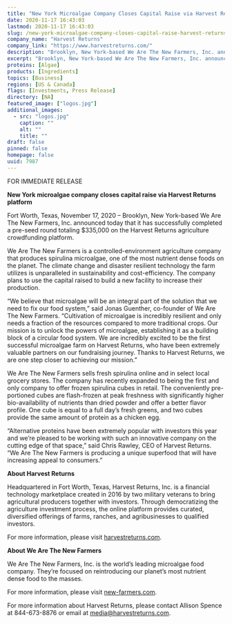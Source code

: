 ```yaml
---
title: "New York Microalgae Company Closes Capital Raise via Harvest Returns Platform"
date: 2020-11-17 16:43:03
lastmod: 2020-11-17 16:43:03
slug: /new-york-microalgae-company-closes-capital-raise-harvest-returns-platform
company_name: "Harvest Returns"
company_link: "https://www.harvestreturns.com/"
description: "Brooklyn, New York-based We Are The New Farmers, Inc. announced today that it has successfully completed a pre-seed round totaling $335,000 on the Harvest Returns agriculture crowdfunding platform. We Are The New Farmers is a controlled-environment agriculture company that produces spirulina microalgae, one of the most nutrient dense foods on the planet. The climate change and disaster resilient technology the farm utilizes is unparalleled in sustainability and cost-efficiency. The company plans to use the capital raised to build a new facility to increase their production."
excerpt: "Brooklyn, New York-based We Are The New Farmers, Inc. announced today that it has successfully completed a pre-seed round totaling $335,000 on the Harvest Returns agriculture crowdfunding platform. We Are The New Farmers is a controlled-environment agriculture company that produces spirulina microalgae, one of the most nutrient dense foods on the planet. The climate change and disaster resilient technology the farm utilizes is unparalleled in sustainability and cost-efficiency. The company plans to use the capital raised to build a new facility to increase their production."
proteins: [Algae]
products: [Ingredients]
topics: [Business]
regions: [US & Canada]
flags: [Investments, Press Release]
directory: [NA]
featured_image: ["logos.jpg"]
additional_images:
  - src: "logos.jpg"
    caption: ""
    alt: ""
    title: ""
draft: false
pinned: false
homepage: false
uuid: 7987
---
```

<p>FOR IMMEDIATE RELEASE</p>
<p><strong>New York microalgae company closes capital raise via Harvest Returns platform</strong></p>
<p>Fort Worth, Texas, November 17, 2020 – Brooklyn, New York-based We Are The New Farmers, Inc. announced today that it has successfully completed a pre-seed round totaling $335,000 on the Harvest Returns agriculture crowdfunding platform.</p>
<p>We Are The New Farmers is a controlled-environment agriculture company that produces spirulina microalgae, one of the most nutrient dense foods on the planet. The climate change and disaster resilient technology the farm utilizes is unparalleled in sustainability and cost-efficiency. The company plans to use the capital raised to build a new facility to increase their production.</p>
<p>“We believe that microalgae will be an integral part of the solution that we need to fix our food system,” said Jonas Guenther, co-founder of We Are The New Farmers. “Cultivation of microalgae is incredibly resilient and only needs a fraction of the resources compared to more traditional crops. Our mission is to unlock the powers of microalgae, establishing it as a building block of a circular food system. We are incredibly excited to be the first successful microalgae farm on Harvest Returns, who have been extremely valuable partners on our fundraising journey. Thanks to Harvest Returns, we are one step closer to achieving our mission.”</p>
<p>We Are The New Farmers sells fresh spirulina online and in select local grocery stores. The company has recently expanded to being the first and only company to offer frozen spirulina cubes in retail. The conveniently pre-portioned cubes are flash-frozen at peak freshness with significantly higher bio-availability of nutrients than dried powder and offer a better flavor profile. One cube is equal to a full day’s fresh greens, and two cubes provide the same amount of protein as a chicken egg.</p>
<p>“Alternative proteins have been extremely popular with investors this year and we’re pleased to be working with such an innovative company on the cutting edge of that space,” said Chris Rawley, CEO of Harvest Returns. “We Are The New Farmers is producing a unique superfood that will have increasing appeal to consumers.”</p>
<p><strong>About Harvest Returns</strong></p>
<p>Headquartered in Fort Worth, Texas, Harvest Returns, Inc. is a financial technology marketplace created in 2016 by two military veterans to bring agricultural producers together with investors. Through democratizing the agriculture investment process, the online platform provides curated, diversified offerings of farms, ranches, and agribusinesses to qualified investors.</p>
<p>For more information, please visit <a href="https://www.harvestreturns.com/">harvestreturns.com</a>.</p>
<p><strong>About We Are The New Farmers</strong></p>
<p>We Are The New Farmers, Inc. is the world’s leading microalgae food company. They’re focused on reintroducing our planet’s most nutrient dense food to the masses.</p>
<p>For more information, please visit <a href="https://www.new-farmers.com/">new-farmers.com</a>.</p>
<p>For more information about Harvest Returns, please contact Allison Spence at 844-673-8876 or email at <a href="mailto:media@harvestreturns.com">media@harvestreturns.com</a>.</p>
